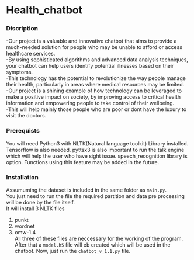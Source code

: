 # **Health_chatbot**
### **Discription**
  -Our project is a valuable and innovative chatbot that aims to provide a much-needed solution for people who may be unable to afford or access healthcare services. <br>
  -By using sophisticated algorithms and advanced data analysis techniques, your chatbot can help users identify potential illnesses based on their symptoms.<br>
  -This technology has the potential to revolutionize the way people manage their health, particularly in areas where medical resources may be limited. <br>
  -Our project is a shining example of how technology can be leveraged to make a positive impact on society, by improving access to critical health information and   empowering people to take control of their wellbeing.<br>
  -This will help mainly those people who are poor or dont have the luxury to visit the doctors.

### **Prerequists**
You will need Python3 with  NLTK(Natural language toolkit) Library installed.
Tensorflow is also needed.
pyttsx3 is also important to run the talk engine which will help the user who have sight issue.
speech_recognition library is option. Functions using this feature may be added in the future.

### **Installation**
Assumuming the dataset is included in the same folder as `main.py`.<br>
You just need to run the file the required partition and data pre processing will be done by the file itself.<br>
It will install 3 NLTK files 
  1. punkt  
  2. wordnet
  3. omw-1.4<br>
All three of these files are neccessary for the working of the program.
After that a `model.h5` file will eb created which will be used in the chatbot.
Now, just run the `chatbot_v_1.1.py` file.

